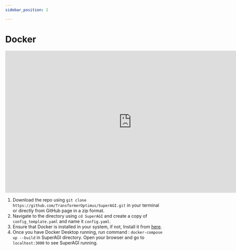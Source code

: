 ```yaml
---
sidebar_position: 2

---
```


# Docker

<iframe width="800" height="450" src="https://www.youtube.com/embed/3xnx-T7jL_w" title="YouTube video player" frameborder="0" allow="accelerometer; autoplay; clipboard-write; encrypted-media; gyroscope; picture-in-picture; web-share" allowfullscreen></iframe>

1. Download the repo using `git clone https://github.com/TransformerOptimus/SuperAGI.git` in your terminal or directly from GitHub page in a zip format.
2. Navigate to the directory using `cd SuperAGI` and create a copy of `config_template.yaml` and name it `config.yaml`.
4. Ensure that Docker is installed in your system, if not, Install it from [here](https://docs.docker.com/get-docker/).
5. Once you have Docker Desktop running, run command : `docker-compose up --build` in SuperAGI directory. Open your browser and go to `localhost:3000` to see SuperAGI running.
